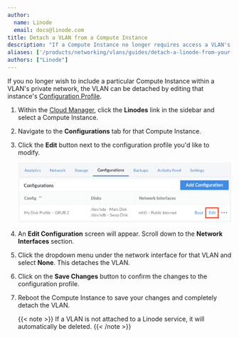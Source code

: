 ```yaml
---
author:
  name: Linode
  email: docs@linode.com
title: Detach a VLAN from a Compute Instance
description: "If a Compute Instance no longer requires access a VLAN's private network, the VLAN can be detached by editing the Configuration Profile."
aliases: ['/products/networking/vlans/guides/detach-a-linode-from-your-vlan/']
authors: ["Linode"]
---
```


If you no longer wish to include a particular Compute Instance within a VLAN's private network, the VLAN can be detached by editing that instance's [Configuration Profile](/docs/products/compute/compute-instances/guides/configuration-profiles/#editing-a-configuration-profile).

1. Within the [Cloud Manager](https://www.cloud.linode.com), click the **Linodes** link in the sidebar and select a Compute Instance.

1. Navigate to the **Configurations** tab for that Compute Instance.

1. Click the **Edit** button next to the configuration profile you'd like to modify.

    ![Edit configuration profile](edit-button-for-configuration-profile.png)

1. An **Edit Configuration** screen will appear. Scroll down to the **Network Interfaces** section.

1. Click the dropdown menu under the network interface for that VLAN and select **None**. This detaches the VLAN.

1. Click on the **Save Changes** button to confirm the changes to the configuration profile.

1. Reboot the Compute Instance to save your changes and completely detach the VLAN.

    {{< note >}}
    If a VLAN is not attached to a Linode service, it will automatically be deleted.
    {{< /note >}}